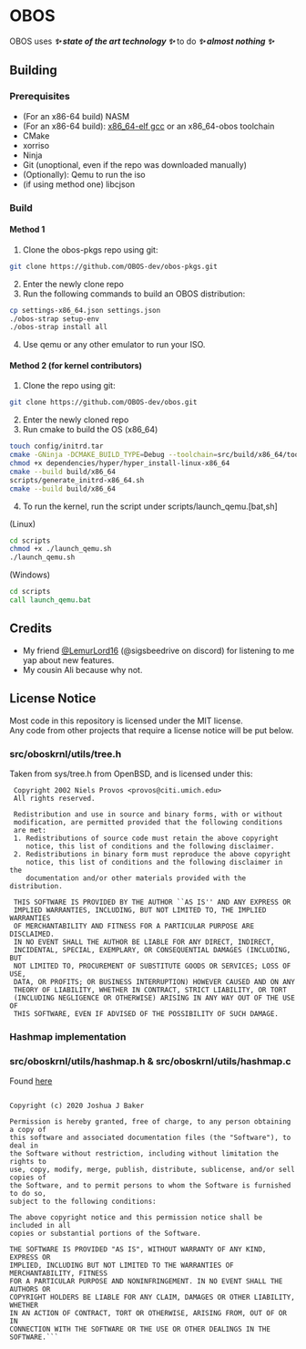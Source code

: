 # OBOS
OBOS uses ***✨ state of the art technology ✨*** to do ***✨  almost nothing ✨*** 
## Building
### Prerequisites
- (For an x86-64 build) NASM
- (For an x86-64 build): [x86_64-elf gcc](https://github.com/lordmilko/i686-elf-tools/) or an x86_64-obos toolchain
- CMake
- xorriso
- Ninja
- Git (unoptional, even if the repo was downloaded manually)
- (Optionally): Qemu to run the iso
- (if using method one) libcjson
### Build
#### Method 1
1. Clone the obos-pkgs repo using git:
```sh
git clone https://github.com/OBOS-dev/obos-pkgs.git
```
2. Enter the newly clone repo
3. Run the following commands to build an OBOS distribution:
```sh
cp settings-x86_64.json settings.json
./obos-strap setup-env
./obos-strap install all
```
4. Use qemu or any other emulator to run your ISO.
#### Method 2 (for kernel contributors)
1. Clone the repo using git:
```sh
git clone https://github.com/OBOS-dev/obos.git
```
2. Enter the newly cloned repo
3. Run cmake to build the OS
(x86_64)
```sh
touch config/initrd.tar
cmake -GNinja -DCMAKE_BUILD_TYPE=Debug --toolchain=src/build/x86_64/toolchain.cmake -B build/x86_64 .
chmod +x dependencies/hyper/hyper_install-linux-x86_64
cmake --build build/x86_64
scripts/generate_initrd-x86_64.sh
cmake --build build/x86_64
```
4. To run the kernel, run the script under scripts/launch_qemu.\[bat,sh\]

(Linux)
```sh
cd scripts
chmod +x ./launch_qemu.sh
./launch_qemu.sh
```
(Windows)
```bat
cd scripts
call launch_qemu.bat
```
## Credits
- My friend [@LemurLord16](https://github.com/LemurLord16) (@sigsbeedrive on discord) for listening to me yap about new features.
- My cousin Ali because why not.
## License Notice
Most code in this repository is licensed under the MIT license.<br>
Any code from other projects that require a license notice will be put below.
### src/oboskrnl/utils/tree.h
Taken from sys/tree.h from OpenBSD, and is licensed under this:
```
 Copyright 2002 Niels Provos <provos@citi.umich.edu>
 All rights reserved.
 
 Redistribution and use in source and binary forms, with or without
 modification, are permitted provided that the following conditions
 are met:
 1. Redistributions of source code must retain the above copyright
    notice, this list of conditions and the following disclaimer.
 2. Redistributions in binary form must reproduce the above copyright
    notice, this list of conditions and the following disclaimer in the
    documentation and/or other materials provided with the distribution.
 
 THIS SOFTWARE IS PROVIDED BY THE AUTHOR ``AS IS'' AND ANY EXPRESS OR
 IMPLIED WARRANTIES, INCLUDING, BUT NOT LIMITED TO, THE IMPLIED WARRANTIES
 OF MERCHANTABILITY AND FITNESS FOR A PARTICULAR PURPOSE ARE DISCLAIMED.
 IN NO EVENT SHALL THE AUTHOR BE LIABLE FOR ANY DIRECT, INDIRECT,
 INCIDENTAL, SPECIAL, EXEMPLARY, OR CONSEQUENTIAL DAMAGES (INCLUDING, BUT
 NOT LIMITED TO, PROCUREMENT OF SUBSTITUTE GOODS OR SERVICES; LOSS OF USE,
 DATA, OR PROFITS; OR BUSINESS INTERRUPTION) HOWEVER CAUSED AND ON ANY
 THEORY OF LIABILITY, WHETHER IN CONTRACT, STRICT LIABILITY, OR TORT
 (INCLUDING NEGLIGENCE OR OTHERWISE) ARISING IN ANY WAY OUT OF THE USE OF
 THIS SOFTWARE, EVEN IF ADVISED OF THE POSSIBILITY OF SUCH DAMAGE.
```
### Hashmap implementation
### src/oboskrnl/utils/hashmap.h & src/oboskrnl/utils/hashmap.c
Found [here](https://github.com/tidwall/hashmap.c)
```The MIT License (MIT)

Copyright (c) 2020 Joshua J Baker

Permission is hereby granted, free of charge, to any person obtaining a copy of
this software and associated documentation files (the "Software"), to deal in
the Software without restriction, including without limitation the rights to
use, copy, modify, merge, publish, distribute, sublicense, and/or sell copies of
the Software, and to permit persons to whom the Software is furnished to do so,
subject to the following conditions:

The above copyright notice and this permission notice shall be included in all
copies or substantial portions of the Software.

THE SOFTWARE IS PROVIDED "AS IS", WITHOUT WARRANTY OF ANY KIND, EXPRESS OR
IMPLIED, INCLUDING BUT NOT LIMITED TO THE WARRANTIES OF MERCHANTABILITY, FITNESS
FOR A PARTICULAR PURPOSE AND NONINFRINGEMENT. IN NO EVENT SHALL THE AUTHORS OR
COPYRIGHT HOLDERS BE LIABLE FOR ANY CLAIM, DAMAGES OR OTHER LIABILITY, WHETHER
IN AN ACTION OF CONTRACT, TORT OR OTHERWISE, ARISING FROM, OUT OF OR IN
CONNECTION WITH THE SOFTWARE OR THE USE OR OTHER DEALINGS IN THE SOFTWARE.```

